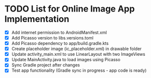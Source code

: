 # TODO List for Online Image App Implementation

- [x] Add internet permission to AndroidManifest.xml
- [x] Add Picasso version to libs.versions.toml
- [x] Add Picasso dependency to app/build.gradle.kts
- [x] Create placeholder image (ic_placeholder.xml) in drawable folder
- [x] Update activity_main.xml to use LinearLayout with two ImageViews
- [x] Update MainActivity.java to load images using Picasso
- [x] Sync Gradle project after changes
- [x] Test app functionality (Gradle sync in progress - app code is ready)
